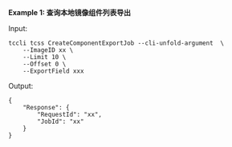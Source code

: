 **Example 1: 查询本地镜像组件列表导出**



Input: 

```
tccli tcss CreateComponentExportJob --cli-unfold-argument  \
    --ImageID xx \
    --Limit 10 \
    --Offset 0 \
    --ExportField xxx
```

Output: 
```
{
    "Response": {
        "RequestId": "xx",
        "JobId": "xx"
    }
}
```

